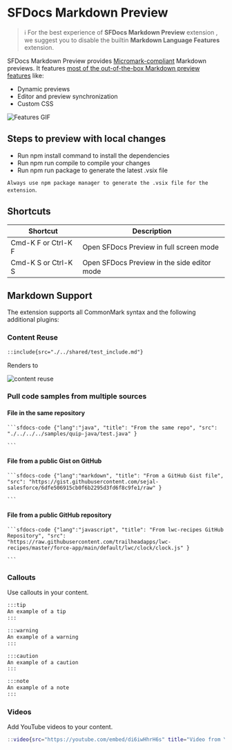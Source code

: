# SFDocs Markdown Preview

> ℹ️ For the best experience of **SFDocs Markdown Preview** extension , we suggest you to disable the builtin **Markdown Language Features** extension.

SFDocs Markdown Preview provides [Micromark-compliant](https://github.com/micromark/micromark) Markdown previews. It features [most of the out-of-the-box Markdown preview features](https://code.visualstudio.com/docs/languages/markdown) like:

- Dynamic previews
- Editor and preview synchronization
- Custom CSS

![Features GIF](https://github.com/forcedotcom/sfdocs-vscode/blob/master/vscode-preview/media/images/preview.gif?raw=true)

<!-- ## Prerequisites

Before you use the plugin, disable the default markdown-language-feature extension of VS Code by following these steps:
![Manual Install](https://github.com/forcedotcom/sfdocs-vscode/blob/master/vscode-preview/media/images/disable_default_preview.png?raw=true)

1. Click on the **Extension** icon in the Activity Bar on the side of VS Code or use the **View: Extensions** command (⇧⌘X).
2. In the extension filter, type and select **@builtin**.
3. Scroll down and select **Markdown Language Features**
4. Click the **Disable** button.
5. Click the **Reload Required** button to reload VS Code. -->

## Steps to preview with local changes

- Run npm install command to install the dependencies
- Run npm run compile to compile your changes
- Run npm run package to generate the latest .vsix file
 
`Always use npm package manager to generate the .vsix file for the extension`. 

## Shortcuts

| Shortcut              | Description                                       |
| ----------------------- | --------------------------------------------------- |
| Cmd-K F or Ctrl-K F | Open SFDocs Preview in full screen mode     |
| Cmd-K S or Ctrl-K S | Open SFDocs Preview in the side editor mode |


## Markdown Support

The extension supports all CommonMark syntax and the following additional plugins:

### Content Reuse

```md
::include{src="./../shared/test_include.md"}
```

Renders to

![content reuse](https://github.com/forcedotcom/sfdocs-vscode/blob/master/vscode-preview/media/content-reuse.png?raw=true)

### Pull code samples from multiple sources

#### File in the same repository

````mdx
```sfdocs-code {"lang":"java", "title": "From the same repo", "src": "./../../../samples/quip-java/test.java" }

```
````
#### File from a public Gist on GitHub

````mdx
```sfdocs-code {"lang":"markdown", "title": "From a GitHub Gist file", "src": "https://gist.githubusercontent.com/sejal-salesforce/6dfe506915cb0f6b2295d3fd6f8c9fe1/raw" }

```
````

#### File from a public GitHub repository

````mdx
```sfdocs-code {"lang":"javascript", "title": "From lwc-recipes GitHub Repository", "src": "https://raw.githubusercontent.com/trailheadapps/lwc-recipes/master/force-app/main/default/lwc/clock/clock.js" }

```
````

### Callouts

Use callouts in your content.

```md
:::tip
An example of a tip
:::

:::warning
An example of a warning
:::

:::caution
An example of a caution
:::

:::note
An example of a note
:::
```

### Videos

Add YouTube videos to your content.

```m
::video{src="https://youtube.com/embed/di6iwHhrH6s" title="Video from Youtube" type="youtube" }
```


